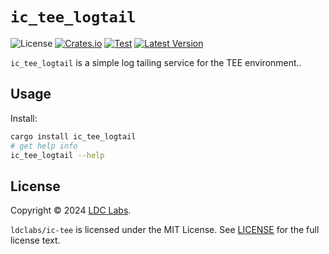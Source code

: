 # `ic_tee_logtail`
![License](https://img.shields.io/crates/l/ic_tee_logtail.svg)
[![Crates.io](https://img.shields.io/crates/d/ic_tee_logtail.svg)](https://crates.io/crates/ic_tee_logtail)
[![Test](https://github.com/ldclabs/ic-tee/actions/workflows/test.yml/badge.svg)](https://github.com/ldclabs/ic-tee/actions/workflows/test.yml)
[![Latest Version](https://img.shields.io/crates/v/ic_tee_logtail.svg)](https://crates.io/crates/ic_tee_logtail)

`ic_tee_logtail` is a simple log tailing service for the TEE environment..

## Usage

Install:
```sh
cargo install ic_tee_logtail
# get help info
ic_tee_logtail --help
```

## License
Copyright © 2024 [LDC Labs](https://github.com/ldclabs).

`ldclabs/ic-tee` is licensed under the MIT License. See [LICENSE](../../LICENSE-MIT) for the full license text.
